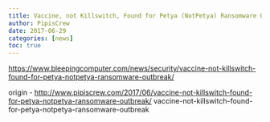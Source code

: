 ```yaml
---
title: Vaccine, not Killswitch, Found for Petya (NotPetya) Ransomware Outbreak
author: PipisCrew
date: 2017-06-29
categories: [news]
toc: true
---
```


https://www.bleepingcomputer.com/news/security/vaccine-not-killswitch-found-for-petya-notpetya-ransomware-outbreak/

origin - http://www.pipiscrew.com/2017/06/vaccine-not-killswitch-found-for-petya-notpetya-ransomware-outbreak/ vaccine-not-killswitch-found-for-petya-notpetya-ransomware-outbreak